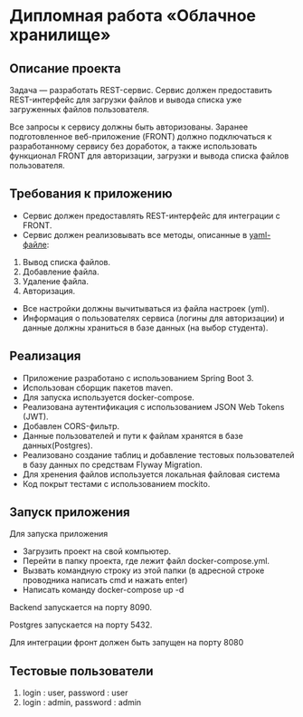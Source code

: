 # Дипломная работа «Облачное хранилище»
## Описание проекта
Задача — разработать REST-сервис. Сервис должен предоставить REST-интерфейс для загрузки файлов и вывода списка уже загруженных файлов пользователя.

Все запросы к сервису должны быть авторизованы. Заранее подготовленное веб-приложение (FRONT) должно подключаться к разработанному сервису без доработок, а также использовать функционал FRONT для авторизации, загрузки и вывода списка файлов пользователя.

## Требования к приложению
- Сервис должен предоставлять REST-интерфейс для интеграции с FRONT.
- Сервис должен реализовывать все методы, описанные в [yaml-файле](https://github.com/netology-code/jd-homeworks/blob/master/diploma/CloudServiceSpecification.yaml):
1. Вывод списка файлов.
2. Добавление файла.
3. Удаление файла.
4. Авторизация.
- Все настройки должны вычитываться из файла настроек (yml).
- Информация о пользователях сервиса (логины для авторизации) и данные должны храниться в базе данных (на выбор студента).
## Реализация
- Приложение разработано с использованием Spring Boot 3.
- Использован сборщик пакетов maven.
- Для запуска используется docker-compose.
- Реализована аутентификация с использованием JSON Web Tokens (JWT).
- Добавлен CORS-фильтр.
- Данные пользователей и пути к файлам хранятся в базе данных(Postgres).
- Реализовано создание таблиц и добавление тестовых пользователей в базу данных по средствам Flyway Migration.
- Для хренения файлов используется локальная файловая система
- Код покрыт тестами с использованием mockito.

## Запуск приложения
Для запуска приложения
- Загрузить проект на свой компьютер.
- Перейти в папку проекта, где лежит файл docker-compose.yml.
- Вызвать командную строку из этой папки (в адресной строке проводника написать cmd и нажать enter)
- Написать команду docker-compose up -d

Backend запускается на порту 8090.

Postgres запускается на порту 5432.

Для интеграции фронт должен быть запущен на порту 8080

## Тестовые пользователи
1. login : user, password : user
2. login : admin, password : admin